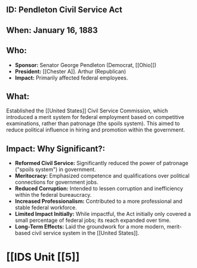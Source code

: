 ## ID: Pendleton Civil Service Act

## When: January 16, 1883

## Who: 
* **Sponsor:** Senator George Pendleton (Democrat, [[Ohio]])
* **President:** [[Chester A]]. Arthur (Republican)
* **Impact:** Primarily affected federal employees.

## What: 
Established the [[United States]] Civil Service Commission, which introduced a merit system for federal employment based on competitive examinations, rather than patronage (the spoils system).  This aimed to reduce political influence in hiring and promotion within the government.

## Impact: Why Significant?:
* **Reformed Civil Service:**  Significantly reduced the power of patronage ("spoils system") in government.
* **Meritocracy:**  Emphasized competence and qualifications over political connections for government jobs.
* **Reduced Corruption:** Intended to lessen corruption and inefficiency within the federal bureaucracy.
* **Increased Professionalism:** Contributed to a more professional and stable federal workforce.
* **Limited Impact Initially:** While impactful, the Act initially only covered a small percentage of federal jobs; its reach expanded over time.
* **Long-Term Effects:** Laid the groundwork for a more modern, merit-based civil service system in the [[United States]].

# [[IDS Unit [[5]]